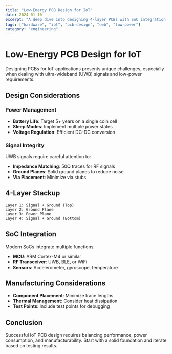 ```yaml
---
title: "Low-Energy PCB Design for IoT"
date: 2024-01-10
excerpt: "A deep dive into designing 4-layer PCBs with SoC integration and UWB signal requirements for IoT applications."
tags: ["hardware", "iot", "pcb-design", "uwb", "low-power"]
category: "engineering"
---
```


# Low-Energy PCB Design for IoT

Designing PCBs for IoT applications presents unique challenges, especially when dealing with ultra-wideband (UWB) signals and low-power requirements.

## Design Considerations

### Power Management
- **Battery Life**: Target 5+ years on a single coin cell
- **Sleep Modes**: Implement multiple power states
- **Voltage Regulation**: Efficient DC-DC conversion

### Signal Integrity
UWB signals require careful attention to:
- **Impedance Matching**: 50Ω traces for RF signals
- **Ground Planes**: Solid ground planes to reduce noise
- **Via Placement**: Minimize via stubs

## 4-Layer Stackup

```
Layer 1: Signal + Ground (Top)
Layer 2: Ground Plane
Layer 3: Power Plane
Layer 4: Signal + Ground (Bottom)
```

## SoC Integration

Modern SoCs integrate multiple functions:
- **MCU**: ARM Cortex-M4 or similar
- **RF Transceiver**: UWB, BLE, or WiFi
- **Sensors**: Accelerometer, gyroscope, temperature

## Manufacturing Considerations

- **Component Placement**: Minimize trace lengths
- **Thermal Management**: Consider heat dissipation
- **Test Points**: Include test points for debugging

## Conclusion

Successful IoT PCB design requires balancing performance, power consumption, and manufacturability. Start with a solid foundation and iterate based on testing results. 